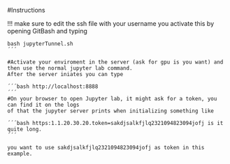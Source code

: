 #Instructions 

!!! make sure to edit the ssh file with your username 
you activate this by opening GitBash and typing
```
bash jupyterTunnel.sh
´´´

#Activate your enviroment in the server (ask for gpu is you want) and then use the normal jupyter lab command.
After the server iniates you can type 

´´´bash http://localhost:8888
´´´
#On your browser to open Jupyter lab, it might ask for a token, you can find it on the logs
of that the jupyter server prints when initializing something like 

´´´bash https:1.1.20.30.20.token=sakdjsalkfjlq2321094823094jofj is it quite long.
´´´

you want to use sakdjsalkfjlq2321094823094jofj as token in this example.

